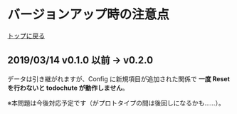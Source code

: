 # バージョンアップ時の注意点
[トップに戻る](../index.html)

## 2019/03/14 v0.1.0 以前 → v0.2.0
データは引き継がれますが、Config に新規項目が追加された関係で **一度 Reset を行わないと todochute が動作しません**。

※本問題は今後対応予定です（がプロトタイプの間は後回しになるかも……）。
